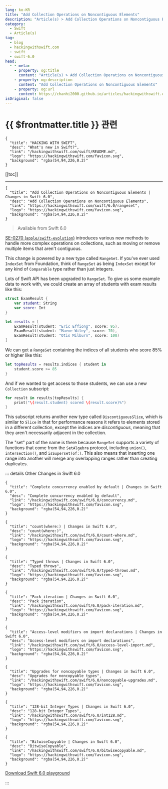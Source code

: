 ```yaml
---
lang: ko-KR
title: "Add Collection Operations on Noncontiguous Elements"
description: "Article(s) > Add Collection Operations on Noncontiguous Elements"
category:
  - Swift
  - Article(s)
tag: 
  - blog
  - hackingwithswift.com
  - swift
  - swift-6.0
head:
  - - meta:
    - property: og:title
      content: "Article(s) > Add Collection Operations on Noncontiguous Elements"
    - property: og:description
      content: "Add Collection Operations on Noncontiguous Elements"
    - property: og:url
      content: https://chanhi2000.github.io/articles/hackingwithswift.com/swift/6.0/rangeset.html
isOriginal: false
---
```


# {{ $frontmatter.title }} 관련

```component VPCard
{
  "title": "HACKING WITH SWIFT",
  "desc": "What's new in Swift?",
  "link": "/hackingwithswift.com/swift/README.md",
  "logo": "https://hackingwithswift.com/favicon.svg",
  "background": "rgba(54,94,226,0.2)"
}
```

[[toc]]

---

```component VPCard
{
  "title": "Add Collection Operations on Noncontiguous Elements | Changes in Swift 6.0",
  "desc": "Add Collection Operations on Noncontiguous Elements",
  "link": "https://hackingwithswift.com/swift/6.0/rangeset", 
  "logo": "https://hackingwithswift.com/favicon.svg",
  "background": "rgba(54,94,226,0.2)"
}
```

> Available from Swift 6.0

[SE-0270 (<FontIcon icon="iconfont icon-github"/>`apple/swift-evolution`)](https://github.com/apple/swift-evolution/blob/main/proposals/0270-rangeset-and-collection-operations.md) introduces various new methods to handle more complex operations on collections, such as moving or remove multiple items that aren't contiguous.

This change is powered by a new type called `RangeSet`. If you've ever used `IndexSet` from Foundation, think of `RangeSet` as being `IndexSet` except for any kind of `Comparable` type rather than just integers. 

Lots of Swift API has been upgraded to `RangeSet`. To give us some example data to work with, we could create an array of students with exam results like this:

```swift
struct ExamResult {
    var student: String
    var score: Int
}

let results = [
    ExamResult(student: "Eric Effiong", score: 95),
    ExamResult(student: "Maeve Wiley", score: 70),
    ExamResult(student: "Otis Milburn", score: 100)
]
```

We can get a `RangeSet` containing the indices of all students who score 85% or higher like this:

```swift
let topResults = results.indices { student in
    student.score >= 85
}
```

And if we wanted to get access to those students, we can use a new `Collection` subscript:

```swift
for result in results[topResults] {
    print("\(result.student) scored \(result.score)%")
}
```

This subscript returns another new type called `DiscontiguousSlice`, which is similar to `Slice` in that for performance reasons it refers to elements stored in a different collection, except the indices are *discontiguous*, meaning that they aren't necessarily adjacent in the collection.

The "set" part of the name is there because `RangeSet` supports a variety of functions that come from the `SetAlgebra` protocol, including `union()`, `intersection()`, and `isSuperset(of:)`. This also means that inserting one range into another will merge any overlapping ranges rather than creating duplicates.

::: details Other Changes in Swift 6.0

```component VPCard
{
  "title": "Complete concurrency enabled by default | Changes in Swift 6.0",
  "desc": "Complete concurrency enabled by default",
  "link": "/hackingwithswift.com/swift/6.0/concurrency.md",
  "logo": "https://hackingwithswift.com/favicon.svg",
  "background": "rgba(54,94,226,0.2)"
}
```

```component VPCard
{
  "title": "count(where:) | Changes in Swift 6.0",
  "desc": "count(where:)",
  "link": "/hackingwithswift.com/swift/6.0/count-where.md",
  "logo": "https://hackingwithswift.com/favicon.svg",
  "background": "rgba(54,94,226,0.2)"
}
```

```component VPCard
{
  "title": "Typed throws | Changes in Swift 6.0",
  "desc": "Typed throws",
  "link": "/hackingwithswift.com/swift/6.0/typed-throws.md",
  "logo": "https://hackingwithswift.com/favicon.svg",
  "background": "rgba(54,94,226,0.2)"
}
```

```component VPCard
{
  "title": "Pack iteration | Changes in Swift 6.0",
  "desc": "Pack iteration",
  "link": "/hackingwithswift.com/swift/6.0/pack-iteration.md",
  "logo": "https://hackingwithswift.com/favicon.svg",
  "background": "rgba(54,94,226,0.2)"
}
```
<!-- 
```component VPCard
{
  "title": "Add Collection Operations on Noncontiguous Elements | Changes in Swift 6.0",
  "desc": "Add Collection Operations on Noncontiguous Elements",
  "link": "/hackingwithswift.com/swift/6.0/rangeset.md",
  "logo": "https://hackingwithswift.com/favicon.svg",
  "background": "rgba(54,94,226,0.2)"
}
```
-->
```component VPCard
{
  "title": "Access-level modifiers on import declarations | Changes in Swift 6.0",
  "desc": "Access-level modifiers on import declarations",
  "link": "/hackingwithswift.com/swift/6.0/access-level-import.md",
  "logo": "https://hackingwithswift.com/favicon.svg",
  "background": "rgba(54,94,226,0.2)"
}
```

```component VPCard
{
  "title": "Upgrades for noncopyable types | Changes in Swift 6.0",
  "desc": "Upgrades for noncopyable types",
  "link": "/hackingwithswift.com/swift/6.0/noncopyable-upgrades.md",
  "logo": "https://hackingwithswift.com/favicon.svg",
  "background": "rgba(54,94,226,0.2)"
}
```

```component VPCard
{
  "title": "128-bit Integer Types | Changes in Swift 6.0",
  "desc": "128-bit Integer Types",
  "link": "/hackingwithswift.com/swift/6.0/int128.md",
  "logo": "https://hackingwithswift.com/favicon.svg",
  "background": "rgba(54,94,226,0.2)"
}
```

```component VPCard
{
  "title": "BitwiseCopyable | Changes in Swift 6.0",
  "desc": "BitwiseCopyable",
  "link": "/hackingwithswift.com/swift/6.0/bitwisecopyable.md",
  "logo": "https://hackingwithswift.com/favicon.svg",
  "background": "rgba(54,94,226,0.2)"
}
```

[<FontIcon icon="fas fa-file-zipper"/>Download Swift 6.0 playground](https://hackingwithswift.com/files/playgrounds/swift/playground-5-10-to-6-0.playground.zip)

:::

